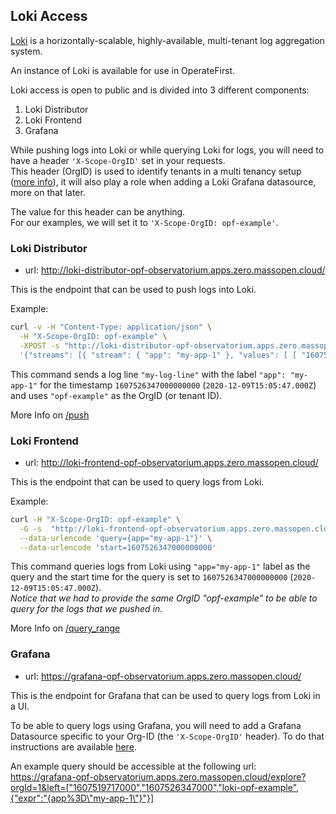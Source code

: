 ## Loki Access

[Loki](https://github.com/grafana/loki#loki-like-prometheus-but-for-logs) is a horizontally-scalable, highly-available, multi-tenant log aggregation system.

An instance of Loki is available for use in OperateFirst.

Loki access is open to public and is divided into 3 different components:

1. Loki Distributor
2. Loki Frontend
3. Grafana

While pushing logs into Loki or while querying Loki for logs,
you will need to have a header `'X-Scope-OrgID'` set in your requests. <br>
This header (OrgID) is used to identify tenants in a multi tenancy setup ([more info](https://grafana.com/docs/loki/latest/operations/multi-tenancy/)),
it will also play a role when adding a Loki Grafana datasource, more on that later.

The value for this header can be anything. <br>
For our examples, we will set it to `'X-Scope-OrgID: opf-example'`.

### Loki Distributor

- url: http://loki-distributor-opf-observatorium.apps.zero.massopen.cloud/

This is the endpoint that can be used to push logs into Loki. <br>

Example:

```bash
curl -v -H "Content-Type: application/json" \
  -H "X-Scope-OrgID: opf-example" \
  -XPOST -s "http://loki-distributor-opf-observatorium.apps.zero.massopen.cloud/loki/api/v1/push" --data-raw \
  '{"streams": [{ "stream": { "app": "my-app-1" }, "values": [ [ "1607526347000000000", "my-log-line" ] ] }]}'
```

This command sends a log line `"my-log-line"` with the label `"app": "my-app-1"` for the timestamp `1607526347000000000` (`2020-12-09T15:05:47.000Z`) and uses `"opf-example"` as the OrgID (or tenant ID).

More Info on [/push](https://grafana.com/docs/loki/latest/api/#post-lokiapiv1push)

### Loki Frontend

- url: http://loki-frontend-opf-observatorium.apps.zero.massopen.cloud/

This is the endpoint that can be used to query logs from Loki. <br>

Example:

```bash
curl -H "X-Scope-OrgID: opf-example" \
  -G -s  "http://loki-frontend-opf-observatorium.apps.zero.massopen.cloud/loki/api/v1/query_range" \
  --data-urlencode 'query={app="my-app-1"}' \
  --data-urlencode 'start=1607526347000000000'
```

This command queries logs from Loki using `"app="my-app-1"` label as the
query and the start time for the query is set to `1607526347000000000` (`2020-12-09T15:05:47.000Z`). <br>
_Notice that we had to provide the same OrgID "opf-example" to be able to query for the logs that we pushed in._

More Info on [/query_range](https://grafana.com/docs/loki/latest/api/#get-lokiapiv1query_range)

### Grafana

- url: https://grafana-opf-observatorium.apps.zero.massopen.cloud/

This is the endpoint for Grafana that can be used to query logs from Loki in a UI.

To be able to query logs using Grafana, you will need to add a Grafana Datasource
specific to your Org-ID (the `'X-Scope-OrgID'` header). To do that instructions are available [here](./add_loki_grafana_datasource.md).

An example query should be accessible at the following url: <br>
https://grafana-opf-observatorium.apps.zero.massopen.cloud/explore?orgId=1&left=["1607519717000","1607526347000","loki-opf-example",{"expr":"{app%3D\"my-app-1\"}"}]
